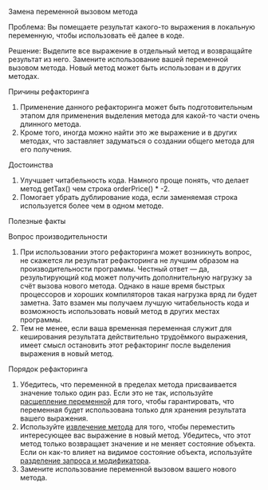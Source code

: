 Замена переменной вызовом метода

Проблема: Вы помещаете результат какого-то выражения в локальную переменную, чтобы использовать её далее в коде.

Решение: Выделите все выражение в отдельный метод и возвращайте результат из него. Замените использование вашей переменной вызовом метода. Новый метод может быть использован и в других методах.

Причины рефакторинга

1. Применение данного рефакторинга может быть подготовительным этапом для применения выделения метода для какой-то части очень длинного метода.
2. Кроме того, иногда можно найти это же выражение и в других методах, что заставляет задуматься о создании общего метода для его получения.

Достоинства

1. Улучшает читабельность кода. Намного проще понять, что делает метод getTax() чем строка orderPrice() * -2.
2. Помогает убрать дублирование кода, если заменяемая строка используется более чем в одном методе.

Полезные факты

Вопрос производительности

1. При использовании этого рефакторинга может возникнуть вопрос, не скажется ли результат рефакторинга не лучшим образом на производительности программы. Честный ответ — да, результирующий код может получить дополнительную нагрузку за счёт вызова нового метода. Однако в наше время быстрых процессоров и хороших компиляторов такая нагрузка вряд ли будет заметна. Зато взамен мы получаем лучшую читабельность кода и возможность использовать новый метод в других местах программы.
2. Тем не менее, если ваша временная переменная служит для кеширования результата действительно трудоёмкого выражения, имеет смысл остановить этот рефакторинг после выделения выражения в новый метод.

Порядок рефакторинга

1. Убедитесь, что переменной в пределах метода присваивается значение только один раз. Если это не так, используйте  <a href="https://github.com/helenasilkina/refactoring/blob/master/Split_Temporary_Variable%20(Расщепление%20переменной).md"> расщепление переменной</a> для того, чтобы гарантировать, что переменная будет использована только для хранения результата вашего выражения.
2. Используйте <a href="https://github.com/helenasilkina/refactoring/blob/master/Extract_Method%20(Извлечение%20метода).md">извлечение метода</a> для того, чтобы переместить интересующее вас выражение в новый метод. Убедитесь, что этот метод только возвращает значение и не меняет состояние объекта. Если он как-то влияет на видимое состояние объекта, используйте <a href="https://github.com/helenasilkina/refactoring/blob/master/Separate%20Query%20from%20Modifier%20(Разделение%20запроса%20и%20модификатора).md">разделение запроса и модификатора</a>.
3. Замените использование переменной вызовом вашего нового метода.
